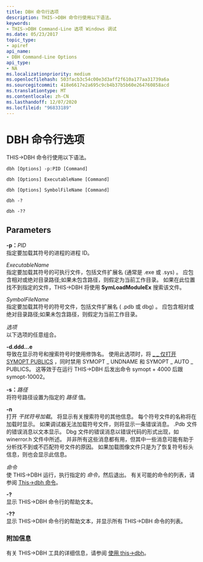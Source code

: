 ```yaml
---
title: DBH 命令行选项
description: THIS->DBH 命令行使用以下语法。
keywords:
- THIS->DBH Command-Line 选项 Windows 调试
ms.date: 05/23/2017
topic_type:
- apiref
api_name:
- DBH Command-Line Options
api_type:
- NA
ms.localizationpriority: medium
ms.openlocfilehash: 503facb3c54c00e3d3aff2f610a177aa31739a6a
ms.sourcegitcommit: 418e6617e2a695c9cb4b37b5b60e264760858acd
ms.translationtype: MT
ms.contentlocale: zh-CN
ms.lasthandoff: 12/07/2020
ms.locfileid: "96833189"
---
```

# <a name="dbh-command-line-options"></a>DBH 命令行选项


THIS->DBH 命令行使用以下语法。

```console
dbh [Options] -p:PID [Command] 

dbh [Options] ExecutableName [Command] 

dbh [Options] SymbolFileName [Command] 

dbh -? 

dbh -??  
```

## <a name="span-idparametersspanspan-idparametersspanspan-idparametersspanparameters"></a><span id="Parameters"></span><span id="parameters"></span><span id="PARAMETERS"></span>Parameters


<span id="-p_PID"></span><span id="-p_pid"></span><span id="-P_PID"></span>**-p：**<em>PID</em>  
指定要加载其符号的进程的进程 ID。

<span id="_______ExecutableName______"></span><span id="_______executablename______"></span><span id="_______EXECUTABLENAME______"></span>*ExecutableName*   
指定要加载其符号的可执行文件，包括文件扩展名 (通常是 .exe 或 .sys) 。 应包含相对或绝对目录路径;如果未包含路径，则假定为当前工作目录。 如果在此位置找不到指定的文件，THIS->DBH 将使用 **SymLoadModuleEx** 搜索该文件。

<span id="_______SymbolFileName______"></span><span id="_______symbolfilename______"></span><span id="_______SYMBOLFILENAME______"></span>*SymbolFileName*   
指定要加载其符号的符号文件，包括文件扩展名 ( .pdb 或 dbg) 。 应包含相对或绝对目录路径;如果未包含路径，则假定为当前工作目录。

<span id="_______Options______"></span><span id="_______options______"></span><span id="_______OPTIONS______"></span>*选项*   
以下选项的任意组合。

<span id="-d"></span><span id="-D"></span>**-d.ddd...e**  
导致在显示符号和搜索符号时使用修饰名。 使用此选项时，将 [ \_ \_ 仅打开 SYMOPT PUBLICS](symbol-options.md#symopt-publics-only) ，同时禁用 SYMOPT \_ UNDNAME 和 SYMOPT \_ AUTO \_ PUBLICS。 这等效于在运行 THIS->DBH 后发出命令 symopt + 4000 后跟 symopt-10002。

<span id="-s_Path"></span><span id="-s_path"></span><span id="-S_PATH"></span>**-s：**<em>路径</em>  
将符号路径设置为指定的 *路径* 值。

<span id="-n_"></span><span id="-N_"></span>**-n**   
打开 *干扰符号加载*。 将显示有关搜索符号的其他信息。 每个符号文件的名称将在加载时显示。 如果调试器无法加载符号文件，则将显示一条错误消息。 .Pdb 文件的错误消息以文本显示。 Dbg 文件的错误消息以错误代码的形式出现，如 winerror.h 文件中所述。 并非所有这些消息都有用，但其中一些消息可能有助于分析找不到或不匹配符号文件的原因。 如果加载图像文件只是为了恢复符号标头信息，则也会显示此信息。

<span id="_______Command______"></span><span id="_______command______"></span><span id="_______COMMAND______"></span>*命令*   
使 THIS->DBH 运行，执行指定的 *命令*，然后退出。 有关可能的命令的列表，请参阅 [This->dbh 命令](dbh-commands.md)。

<span id="_______-_______"></span> **-?**   
显示 THIS->DBH 命令行的帮助文本。

<span id="_______-________"></span> **-??**   
显示 THIS->DBH 命令行的帮助文本，并显示所有 THIS->DBH 命令的列表。

### <a name="span-idadditional_informationspanspan-idadditional_informationspanspan-idadditional_informationspanadditional-information"></a><span id="Additional_Information"></span><span id="additional_information"></span><span id="ADDITIONAL_INFORMATION"></span>附加信息

有关 THIS->DBH 工具的详细信息，请参阅 [使用 this->dbh](using-dbh.md)。

 

 





